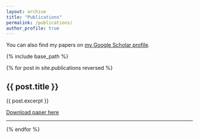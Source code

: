 ```yaml
---
layout: archive
title: "Publications"
permalink: /publications/
author_profile: true
---
```


You can also find my papers on [my Google Scholar profile](https://scholar.google.com/citations?user=AX0GLYIAAAAJ&hl=en).

{% include base_path %}

{% for post in site.publications reversed %}
  <h2>{{ post.title }}</h2>
  <p>{{ post.excerpt }}</p>
  <a href="{{ post.paperurl }}">Download paper here</a>
  <hr>
{% endfor %}
